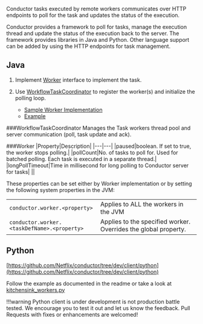 

Conductor tasks executed by remote workers communicates over HTTP endpoints to poll for the task and updates the status of the execution.

Conductor provides a framework to poll for tasks, manage the execution thread and update the status of the execution back to the server.  The framework provides libraries in Java and Python.  Other language support can be added by using the HTTP endpoints for task management.

## Java

1. Implement [Worker](https://github.com/Netflix/conductor/blob/dev/client/src/main/java/com/netflix/conductor/client/worker/Worker.java) interface to implement the task.
2. Use [WorkflowTaskCoordinator](https://github.com/Netflix/conductor/blob/dev/client/src/main/java/com/netflix/conductor/client/task/WorkflowTaskCoordinator.java) to register the worker(s) and initialize the polling loop. 

	* [Sample Worker Implementation](https://github.com/Netflix/conductor/blob/dev/client/src/test/java/com/netflix/conductor/client/sample/SampleWorker.java)
	* [Example](https://github.com/Netflix/conductor/blob/dev/client/src/test/java/com/netflix/conductor/client/sample/Main.java)

###WorkflowTaskCoordinator
Manages the Task workers thread pool and server communication (poll, task update and ack).

###Worker
|Property|Description|
|---|---|
|paused|boolean.  If set to true, the worker stops polling.|
|pollCount|No. of tasks to poll for.  Used for batched polling.  Each task is executed in a separate thread.|
|longPollTimeout|Time in millisecond for long polling to Conductor server for tasks|
||

These properties can be set either by Worker implementation or by setting the following system properties in the JVM:

|||
|---|---|
|`conductor.worker.<property>`|Applies to ALL the workers in the JVM|
|`conductor.worker.<taskDefName>.<property>`|Applies to the specified worker.  Overrides the global property.|


## Python
[https://github.com/Netflix/conductor/tree/dev/client/python](https://github.com/Netflix/conductor/tree/dev/client/python)

Follow the example as documented in the readme or take a look at [kitchensink_workers.py](https://github.com/Netflix/conductor/blob/dev/client/python/kitchensink_workers.py)

!!!warning
	Python client is under development is not production battle tested.  We encourage you to test it out and let us know the feedback.  Pull Requests with fixes or enhancements are welcomed!
